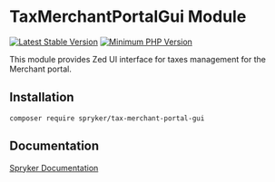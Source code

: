 # TaxMerchantPortalGui Module
[![Latest Stable Version](https://poser.pugx.org/spryker/tax-merchant-portal-gui/v/stable.svg)](https://packagist.org/packages/spryker/tax-merchant-portal-gui)
[![Minimum PHP Version](https://img.shields.io/badge/php-%3E%3D%208.1-8892BF.svg)](https://php.net/)

This module provides Zed UI interface for taxes management for the Merchant portal.

## Installation

```
composer require spryker/tax-merchant-portal-gui
```

## Documentation

[Spryker Documentation](https://docs.spryker.com)

